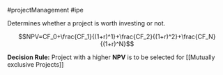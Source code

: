 #projectManagement #ipe 

Determines whether a project is worth investing or not.

$$NPV=CF_0+\frac{CF_1}{(1+r)^1}+\frac{CF_2}{(1+r)^2}+\frac{CF_N}{(1+r)^N}$$

**Decision Rule:** Project with a higher **NPV** is to be selected for [[Mutually exclusive Projects]]



